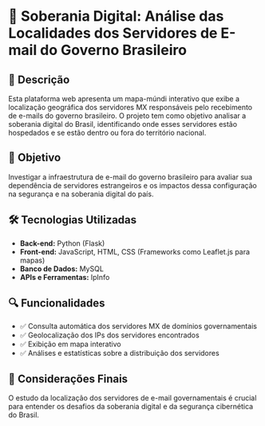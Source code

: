# 📌 Soberania Digital: Análise das Localidades dos Servidores de E-mail do Governo Brasileiro

## 📖 Descrição
Esta plataforma web apresenta um mapa-múndi interativo que exibe a localização geográfica dos servidores MX responsáveis pelo recebimento de e-mails do governo brasileiro. O projeto tem como objetivo analisar a soberania digital do Brasil, identificando onde esses servidores estão hospedados e se estão dentro ou fora do território nacional.

## 🎯 Objetivo
Investigar a infraestrutura de e-mail do governo brasileiro para avaliar sua dependência de servidores estrangeiros e os impactos dessa configuração na segurança e na soberania digital do país.

## 🛠️ Tecnologias Utilizadas
- **Back-end:** Python (Flask)
- **Front-end:** JavaScript, HTML, CSS (Frameworks como Leaflet.js para mapas)
- **Banco de Dados:** MySQL
- **APIs e Ferramentas:** IpInfo

## 🔍 Funcionalidades
- ✅ Consulta automática dos servidores MX de domínios governamentais
- ✅ Geolocalização dos IPs dos servidores encontrados
- ✅ Exibição em mapa interativo
- ✅ Análises e estatísticas sobre a distribuição dos servidores

## 📌 Considerações Finais
O estudo da localização dos servidores de e-mail governamentais é crucial para entender os desafios da soberania digital e da segurança cibernética do Brasil.
